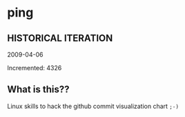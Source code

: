 # ping

## HISTORICAL ITERATION
2009-04-06

Incremented: 4326

## What is this?? 
Linux skills to hack the github commit visualization chart `;-)`
